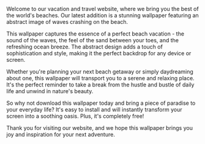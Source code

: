 <!--
Write me content for website with wallpaper "An abstract image of waves crashing on the beach for a vacation or travel website"
-->

<!--font:Open Sans-->

Welcome to our vacation and travel website, where we bring you the best of the world's beaches. Our latest addition is a stunning wallpaper featuring an abstract image of waves crashing on the beach.

This wallpaper captures the essence of a perfect beach vacation - the sound of the waves, the feel of the sand between your toes, and the refreshing ocean breeze. The abstract design adds a touch of sophistication and style, making it the perfect backdrop for any device or screen.

Whether you're planning your next beach getaway or simply daydreaming about one, this wallpaper will transport you to a serene and relaxing place. It's the perfect reminder to take a break from the hustle and bustle of daily life and unwind in nature's beauty.

So why not download this wallpaper today and bring a piece of paradise to your everyday life? It's easy to install and will instantly transform your screen into a soothing oasis. Plus, it's completely free!

Thank you for visiting our website, and we hope this wallpaper brings you joy and inspiration for your next adventure.
